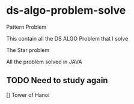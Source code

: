 # ds-algo-problem-solve

Pattern Problem

This contain all the DS ALGO Problem that I solve


The Star problem 

All the problem solved in JAVA


## TODO Need to study again
[] Tower of Hanoi
